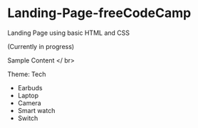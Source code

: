 # Landing-Page-freeCodeCamp

Landing Page using basic HTML and CSS

(Currently in progress)

Sample Content </ br>

Theme: Tech

- Earbuds
- Laptop
- Camera
- Smart watch
- Switch

